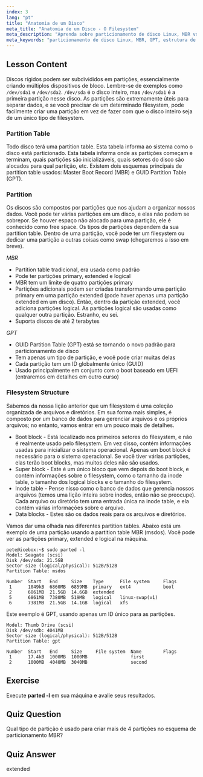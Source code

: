 ```yaml
---
index: 3
lang: "pt"
title: "Anatomia de um Disco"
meta_title: "Anatomia de um Disco - O Filesystem"
meta_description: "Aprenda sobre particionamento de disco Linux, MBR vs. GPT e estrutura de filesystem. Entenda partições, tabelas e como organizar dados. Comece com este guia para iniciantes!"
meta_keywords: "particionamento de disco Linux, MBR, GPT, estrutura de filesystem, partições Linux, iniciante, tutorial, guia"
---
```


## Lesson Content

Discos rígidos podem ser subdivididos em partições, essencialmente criando múltiplos dispositivos de bloco. Lembre-se de exemplos como `/dev/sda1` e `/dev/sda2`. `/dev/sda` é o disco inteiro, mas `/dev/sda1` é a primeira partição nesse disco. As partições são extremamente úteis para separar dados, e se você precisar de um determinado filesystem, pode facilmente criar uma partição em vez de fazer com que o disco inteiro seja de um único tipo de filesystem.

### Partition Table

Todo disco terá uma partition table. Esta tabela informa ao sistema como o disco está particionado. Esta tabela informa onde as partições começam e terminam, quais partições são inicializáveis, quais setores do disco são alocados para qual partição, etc. Existem dois esquemas principais de partition table usados: Master Boot Record (MBR) e GUID Partition Table (GPT).

### Partition

Os discos são compostos por partições que nos ajudam a organizar nossos dados. Você pode ter várias partições em um disco, e elas não podem se sobrepor. Se houver espaço não alocado para uma partição, ele é conhecido como free space. Os tipos de partições dependem da sua partition table. Dentro de uma partição, você pode ter um filesystem ou dedicar uma partição a outras coisas como swap (chegaremos a isso em breve).

_MBR_

- Partition table tradicional, era usada como padrão
- Pode ter partições primary, extended e logical
- MBR tem um limite de quatro partições primary
- Partições adicionais podem ser criadas transformando uma partição primary em uma partição extended (pode haver apenas uma partição extended em um disco). Então, dentro da partição extended, você adiciona partições logical. As partições logical são usadas como qualquer outra partição. Estranho, eu sei.
- Suporta discos de até 2 terabytes

_GPT_

- GUID Partition Table (GPT) está se tornando o novo padrão para particionamento de disco
- Tem apenas um tipo de partição, e você pode criar muitas delas
- Cada partição tem um ID globalmente único (GUID)
- Usado principalmente em conjunto com o boot baseado em UEFI (entraremos em detalhes em outro curso)

### Filesystem Structure

Sabemos da nossa lição anterior que um filesystem é uma coleção organizada de arquivos e diretórios. Em sua forma mais simples, é composto por um banco de dados para gerenciar arquivos e os próprios arquivos; no entanto, vamos entrar em um pouco mais de detalhes.

- Boot block - Está localizado nos primeiros setores do filesystem, e não é realmente usado pelo filesystem. Em vez disso, contém informações usadas para inicializar o sistema operacional. Apenas um boot block é necessário para o sistema operacional. Se você tiver várias partições, elas terão boot blocks, mas muitos deles não são usados.
- Super block - Este é um único bloco que vem depois do boot block, e contém informações sobre o filesystem, como o tamanho da inode table, o tamanho dos logical blocks e o tamanho do filesystem.
- Inode table - Pense nisso como o banco de dados que gerencia nossos arquivos (temos uma lição inteira sobre inodes, então não se preocupe). Cada arquivo ou diretório tem uma entrada única na inode table, e ela contém várias informações sobre o arquivo.
- Data blocks - Estes são os dados reais para os arquivos e diretórios.

Vamos dar uma olhada nas diferentes partition tables. Abaixo está um exemplo de uma partição usando a partition table MBR (msdos). Você pode ver as partições primary, extended e logical na máquina.

```plaintext
pete@icebox:~$ sudo parted -l
Model: Seagate (scsi)
Disk /dev/sda: 21.5GB
Sector size (logical/physical): 512B/512B
Partition Table: msdos

Number  Start   End     Size    Type      File system     Flags
 1      1049kB  6860MB  6859MB  primary   ext4            boot
 2      6861MB  21.5GB  14.6GB  extended
 5      6861MB  7380MB  519MB   logical   linux-swap(v1)
 6      7381MB  21.5GB  14.1GB  logical   xfs
```

Este exemplo é GPT, usando apenas um ID único para as partições.

```plaintext
Model: Thumb Drive (scsi)
Disk /dev/sdb: 4041MB
Sector size (logical/physical): 512B/512B
Partition Table: gpt

Number  Start   End     Size     File system  Name        Flags
 1      17.4kB  1000MB  1000MB                first
 2      1000MB  4040MB  3040MB                second
```

## Exercise

Execute **parted -l** em sua máquina e avalie seus resultados.

## Quiz Question

Qual tipo de partição é usado para criar mais de 4 partições no esquema de particionamento MBR?

## Quiz Answer

extended
